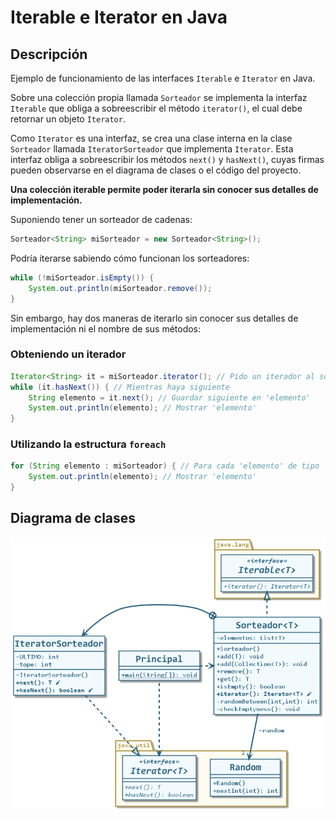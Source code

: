 # Iterable e Iterator en Java

## Descripción

Ejemplo de funcionamiento de las interfaces `Iterable` e `Iterator` en Java.

Sobre una colección propia llamada `Sorteador` se implementa la interfaz `Iterable` que obliga a sobreescribir el método `iterator()`, el cual debe retornar un objeto `Iterator`.

Como `Iterator` es una interfaz, se crea una clase interna en la clase `Sorteador` llamada `IteratorSorteador` que implementa `Iterator`. Esta interfaz obliga a sobreescribir los métodos `next()` y `hasNext()`, cuyas firmas pueden observarse en el diagrama de clases o el código del proyecto.

**Una colección iterable permite poder iterarla sin conocer sus detalles de implementación.**

Suponiendo tener un sorteador de cadenas:

```java
Sorteador<String> miSorteador = new Sorteador<String>();
```

Podría iterarse sabiendo cómo funcionan los sorteadores:

```java
while (!miSorteador.isEmpty()) {
    System.out.println(miSorteador.remove());
}
```

Sin embargo, hay dos maneras de iterarlo sin conocer sus detalles de implementación ni el nombre de sus métodos:

### Obteniendo un iterador 

```java
Iterator<String> it = miSorteador.iterator(); // Pido un iterador al sorteador
while (it.hasNext()) { // Mientras haya siguiente
    String elemento = it.next(); // Guardar siguiente en 'elemento'
    System.out.println(elemento); // Mostrar 'elemento'
}
```
### Utilizando la estructura `foreach`

```java
for (String elemento : miSorteador) { // Para cada 'elemento' de tipo 'String' en la colección 'miSorteador'
    System.out.println(elemento); // Mostrar 'elemento'
}
```
## Diagrama de clases

![Diagrama de clases](clases-iterable-iterator-java.png)

